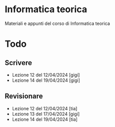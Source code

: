 # Informatica teorica

Materiali e appunti del corso di Informatica teorica

# Todo

## Scrivere

- Lezione 12 del 12/04/2024 [gigi]
- Lezione 14 del 19/04/2024 [gigi]

## Revisionare

- Lezione 12 del 12/04/2024 [tia]
- Lezione 13 del 17/04/2024 [gigi]
- Lezione 14 del 19/04/2024 [tia]
